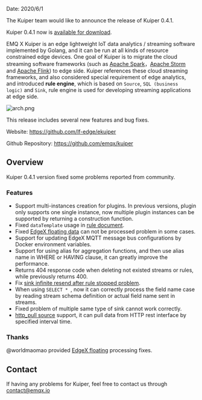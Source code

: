 

Date: 2020/6/1

The Kuiper team would like to announce the release of Kuiper 0.4.1. 

Kuiper 0.4.1 now is [available for download](https://github.com/emqx/kuiper/releases/tag/0.4.1).

EMQ X Kuiper is an edge lightweight IoT data analytics / streaming software implemented by Golang, and it can be run at all kinds of resource constrained edge devices. One goal of Kuiper is to migrate the cloud streaming software frameworks (such as [Apache Spark](https://spark.apache.org/)，[Apache Storm](https://storm.apache.org/) and [Apache Flink](https://flink.apache.org/)) to edge side. Kuiper references these cloud streaming frameworks, and also considered special requirement of edge analytics, and introduced **rule engine**, which is based on `Source`, `SQL (business logic)` and `Sink`, rule engine is used for developing streaming applications at edge side.

![arch.png](https://static.emqx.net/images/9f804aa223924cf4460028c6f6cd3957.png)

This release includes several new features and bug fixes.

Website: <https://github.com/lf-edge/ekuiper>

Github Repository: <https://github.com/emqx/kuiper>

## Overview

Kuiper 0.4.1 version fixed some problems reported from community.

### Features

- Support multi-instances creation for plugins. In previous versions, plugin only supports one single instance, now multiple plugin instances can  be supported by returning a construction function.
- Fixed  `dataTemplate`  usage in [rule document](https://github.com/emqx/kuiper/blob/master/docs/en_US/rules/overview.md).
- Fixed [EdgeX floating data](https://github.com/emqx/kuiper/issues/272) can not be processed problem in some cases.
- Support for updating EdgeX MQTT message bus configurations by Docker environment variables.
- Support for using alias for aggregation functions, and then use alias name in WHERE or HAVING clause, it can greatly improve the performance.
- Returns 404 response code when deleting not existed streams or rules, while previously returns 400.
- Fix [sink infinite resend after rule stopped problem](https://github.com/emqx/kuiper/issues/266). 
- When using `SELECT * `,  now it can correctly process the field name case by reading stream schema definition or actual field name sent in streams.
- Fixed problem of multiple same type of sink cannot work correctly.
- [http_pull source](https://github.com/emqx/kuiper/blob/develop/docs/zh_CN/rules/sources/http_pull.md) support, it can pull data from HTTP rest interface by specified interval time.

### Thanks

@worldmaomao provided [EdgeX floating](https://github.com/emqx/kuiper/issues/272) processing fixes.

## Contact

If having any problems for Kuiper, feel free to contact us through [contact@emqx.io](mailto:contact@emqx.io)

